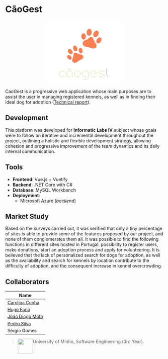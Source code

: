 # CãoGest

<p align="center">
  <img src="https://github.com/13caroline/caogest/blob/master/presentation/caogest/src/assets/logoA5.png" height="200" width="250" >
</p>

CaoGest is a progressive web application whose main purposes are to assist the user in managing registered kennels, as well as in finding their ideal dog for adoption ([Technical report](https://github.com/13caroline/caogest/blob/master/relat%C3%B3rio.pdf)).

## Development 

This platform was developed for **Informatic Labs IV** subject whose goals were to follow an iterative and incremental development throughout the project, outlining a holistic and flexible development strategy, allowing cohesion and progressive improvement of the team dynamics and its daily internal communication.

## Tools
* **Frontend**: Vue.js + Vuetify
* **Backend**: .NET Core with C#
* **Database**: MySQL Workbench
* **Deployment**: 
  * Microsoft Azure (_backend_)

## Market Study

Based on the surveys carried out, it was verified that only a tiny percentage of sites is able to provide some of the features proposed by our project, and none of them conglomerates them all. 
It was possible to find the following functions in different sites hosted in Portugal: possibility to register users, make donations, start an adoption process and apply for volunteering. It is believed that the lack of personalized search for dogs for adoption, as well as the availability and search for kennels by location contribute to the difficulty of adoption, and the consequent increase in kennel overcrowding.

## Collaborators

| Name            	|
|-----------------	|
| [Carolina Cunha](https://github.com/13caroline)  	|
| [Hugo Faria](https://github.com/KHiro13)      	|
| [João Diogo Mota](https://github.com/JoaoDiogoMota) 	|
| [Pedro Silva](https://github.com/PSilva3)   	|
| Sérgio Gomes 	|

> <img src="https://seeklogo.com/images/U/Universidade_do_Minho-logo-CB2F98451C-seeklogo.com.png" align="left" height="48" width="48" > University of Minho, Software Engineering (3rd Year).
